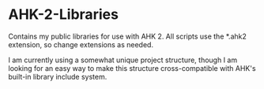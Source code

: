 # AHK-2-Libraries
Contains my public libraries for use with AHK 2. All scripts use the *.ahk2 extension, so change extensions as needed.

I am currently using a somewhat unique project structure, though I am looking for an easy way to make this structure cross-compatible with AHK's built-in library include system.
